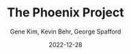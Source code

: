 ---
title: The Phoenix Project
author: Gene Kim, Kevin Behr, George Spafford
score: 4
date: 2022-12-28
pages: 580
cover: http://books.google.com/books/content?id=H6x-DwAAQBAJ&printsec=frontcover&img=1&zoom=1&source=gbs_api
link: https://play.google.com/store/books/details?id=H6x-DwAAQBAJ
---